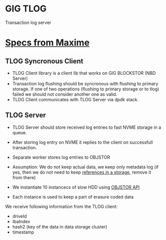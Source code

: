 # GIG TLOG 
Transaction log server

# [Specs from Maxime](https://github.com/g8os/tlog/blob/master/SPECS.md)

## TLOG Syncronous Client

- TLOG Client library is a client lib that works on GIG BLOCKSTOR (NBD Server)
- Transaction log flushing should be syncronous with flushing to primary storage. If one of two operations (flushing to primary storage or to tlog) failed we should not consider another one as valid. 
- TLOG Client communicates with TLOG Server via dpdk stack.

## TLOG Server

- TLOG Server should store received log entries to fast NVME storage in a queue. 
- After storing log entry on NVME it replies to the client on successfull transaction.
- Separate worker stores log entries to OBJSTOR
- Assumption: We do not keep actual data, we keep only metadata log (if yes, then we do not need to keep [references in a storage](https://github.com/g8os/stor_client_lib/blob/master/README.md), remove it from there)

- We instantiate 10 instancecs of slow HDD using [OBJSTOR API](https://github.com/g8os/objstor)
- Each instance is used to keep a part of erasure coded data

We receive following information from the TLOG client:
- driveId
- lbaIndex
- hash2 (key of the data in data storage cluster)
- timestamp
